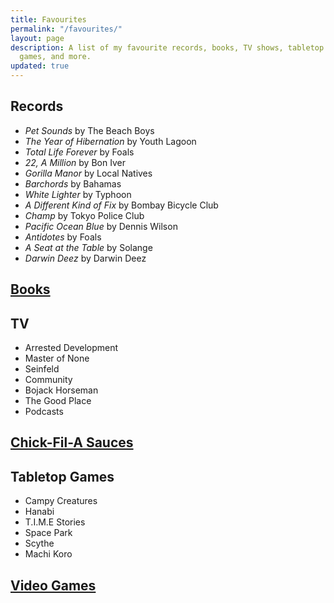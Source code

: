 ```yaml
---
title: Favourites
permalink: "/favourites/"
layout: page
description: A list of my favourite records, books, TV shows, tabletop games, video
  games, and more.
updated: true
---
```


## Records

- *Pet Sounds* by The Beach Boys
- *The Year of Hibernation* by Youth Lagoon
- *Total Life Forever* by Foals
- *22, A Million* by Bon Iver
- *Gorilla Manor* by Local Natives
- *Barchords* by Bahamas
- *White Lighter* by Typhoon
- *A Different Kind of Fix* by Bombay Bicycle Club
- *Champ* by Tokyo Police Club
- *Pacific Ocean Blue* by Dennis Wilson
- *Antidotes* by Foals
- *A Seat at the Table* by Solange
- *Darwin Deez* by Darwin Deez

## [Books](/library/)

## TV

- Arrested Development
- Master of None
- Seinfeld
- Community
- Bojack Horseman
- The Good Place
- Podcasts

## [Chick-Fil-A Sauces](/sauce/)

## Tabletop Games

- Campy Creatures
- Hanabi
- T.I.M.E Stories
- Space Park
- Scythe
- Machi Koro

## [Video Games](/video-games/)
